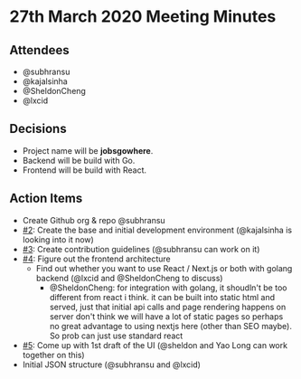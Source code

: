 # 27th March 2020 Meeting Minutes

## Attendees

- @subhransu
- @kajalsinha
- @SheldonCheng
- @lxcid

## Decisions

- Project name will be **jobsgowhere**.
- Backend will be build with Go.
- Frontend will be build with React.

## Action Items

- Create Github org & repo @subhransu
- [#2](https://github.com/jobsgowhere/jobsgowhere/issues/2): Create the base and initial development environment (@kajalsinha is looking into it now)
- [#3](https://github.com/jobsgowhere/jobsgowhere/issues/3): Create contribution guidelines (@subhransu can work on it)
- [#4](https://github.com/jobsgowhere/jobsgowhere/issues/4): Figure out the frontend architecture
  - Find out whether you want to use React / Next.js or both with golang backend (@lxcid and @SheldonCheng to discuss)
    - @SheldonCheng: for integration with golang, it shoudln't be too different from react i think.
      it can be built into static html and served, just that initial api calls and page rendering happens on server
      don't think we will have a lot of static pages so perhaps no great advantage to using nextjs here (other than SEO maybe). So prob can just use standard react
- [#5](https://github.com/jobsgowhere/jobsgowhere/issues/5): Come up with 1st draft of the UI (@sheldon and Yao Long can work together on this)
- Initial JSON structure (@subhransu and @lxcid)
